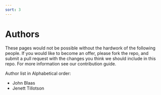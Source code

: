 ```yaml
---
sort: 3
---
```


# Authors

These pages would not be possible without the hardwork of the following people. If you would like to become an offer, please fork the repo, and submit a pull request with the changes you think we should include in this repo. For more information see our contribution guide.

Author list in Alphabetical order:

* John Blaas
* Jenett Tillotson

